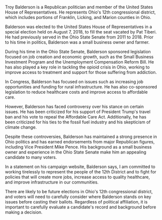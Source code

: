 Troy Balderson is a Republican politician and member of the United States House of Representatives. He represents Ohio's 12th congressional district, which includes portions of Franklin, Licking, and Marion counties in Ohio.

Balderson was elected to the United States House of Representatives in a special election held on August 7, 2018, to fill the seat vacated by Pat Tiberi. He had previously served in the Ohio State Senate from 2011 to 2018. Prior to his time in politics, Balderson was a small business owner and farmer.

During his time in the Ohio State Senate, Balderson sponsored legislation focused on job creation and economic growth, such as the Small Business Investment Program and the Unemployment Compensation Reform Bill. He has also played a key role in tackling the opioid crisis in Ohio, working to improve access to treatment and support for those suffering from addiction.

In Congress, Balderson has focused on issues such as increasing job opportunities and funding for rural infrastructure. He has also co-sponsored legislation to reduce healthcare costs and improve access to affordable care.

However, Balderson has faced controversy over his stance on certain issues. He has been criticized for his support of President Trump's travel ban and his vote to repeal the Affordable Care Act. Additionally, he has been criticized for his ties to the fossil fuel industry and his skepticism of climate change.

Despite these controversies, Balderson has maintained a strong presence in Ohio politics and has earned endorsements from major Republican figures, including Vice President Mike Pence. His background as a small business owner and experience in the Ohio State Senate make him an appealing candidate to many voters.

In a statement on his campaign website, Balderson says, I am committed to working tirelessly to represent the people of the 12th District and to fight for policies that will create more jobs, increase access to quality healthcare, and improve infrastructure in our communities.

There are likely to be future elections in Ohio's 12th congressional district, and voters will need to carefully consider where Balderson stands on key issues before casting their ballots. Regardless of political affiliation, it is important to carefully evaluate a candidate's record and background before making a decision.
